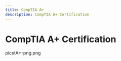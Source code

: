```yaml
---
title: CompTIA A+
description: CompTIA A+ Certification
---
```


# CompTIA A+ Certification

pics\A+-png.png